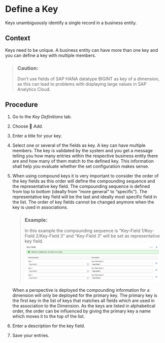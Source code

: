 <!-- loio9748bab194d94b9085eae7a139b55097 -->

<link rel="stylesheet" type="text/css" href="../css/sap-icons.css"/>

# Define a Key

Keys unambiguously identify a single record in a business entity.



## Context

Keys need to be unique. A business entity can have more than one key and you can define a key with multiple members.

> ### Caution:  
> Don't use fields of SAP HANA datatype BIGINT as key of a dimension, as this can lead to problems with displaying large values in SAP Analytics Cloud.



## Procedure

1.  Go to the *Key Definitions* tab.

2.  Choose <span class="FPA-icons"></span> *Add*.

3.  Enter a title for your key.

4.  Select one or several of the fields as key. A key can have multiple members. The key is validated by the system and you get a message telling you how many entries within the respective business entity there are and how many of them match to the defined key. This information shall help you evaluate whether the set configuration makes sense.

5.  When using compound keys it is very important to consider the order of the key fields as this order will define the compounding sequence and the representative key field. The compounding sequence is defined from top to bottom \(ideally from “more general” to “specific”\). The representative key field will be the last and ideally most specific field in the list. The order of key fields cannot be changed anymore when the key is used in associations.

    > ### Example:  
    > In this example the compounding sequence is “Key-Field 1/Key-Field 2/Key-Field 3” and “Key-Field 3” will be set as representative key field.![This screenshot shows three key fields, and key field 3 is at the bottom of the list.](images/DWC_-_keys_compounding_18a04f1.png)

    When a perspective is deployed the compounding information for a dimension will only be deployed for the primary key. The primary key is the first key in the list of keys that matches all fields which are used in the association to the Dimension. As the keys are listed in alphabetical order, the order can be influenced by giving the primary key a name which moves it to the top of the list.

6.  Enter a description for the key field.

7.  Save your entries.


